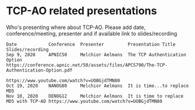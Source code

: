# TCP-AO related presentations

Who's presenting where about TCP-AO. Please add date, conference/meeting, presenter and if available link to slides/recording
```
Date            Conference  Presenter         Presentation Title                     Slides/recording
Sep 9, 2020     APNIC50     Melchior Aelmans  The TCP Authentication Option         https://conference.apnic.net/50/assets/files/APCS790/The-TCP-Authentication-Option.pdf
                                                                                    https://www.youtube.com/watch?v=UOBGjdTMN80
Oct 19, 2020    NANOG80     Melchior Aelmans  It is time...to replace MD5
Nov 10, 2020    DENOG12     Melchior Aelmans  It is time to replace MD5 with TCP-AO https://www.youtube.com/watch?v=UOBGjdTMN80
```
